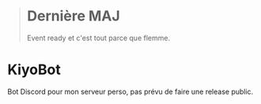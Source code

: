 > # Dernière MAJ
> Event ready et c'est tout parce que flemme.

# KiyoBot

 Bot Discord pour mon serveur perso, pas prévu de faire une release public.